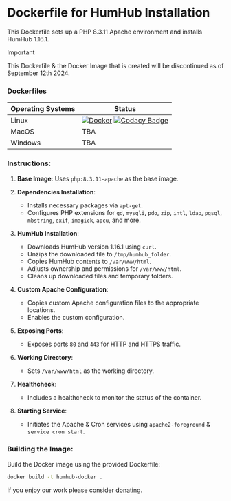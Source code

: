 # Dockerfile for HumHub Installation

This Dockerfile sets up a PHP 8.3.11 Apache environment and installs HumHub 1.16.1.

> [!IMPORTANT]
> This Dockerfile & the Docker Image that is created will be discontinued as of September 12th 2024.

### Dockerfiles
| Operating Systems | Status |
|-------------------|--------|
| Linux             | [![Docker](https://github.com/GreenMeteor/humhub-docker/actions/workflows/docker.yml/badge.svg?branch=main&event=push)](https://github.com/GreenMeteor/humhub-docker/actions/workflows/docker.yml) [![Codacy Badge](https://app.codacy.com/project/badge/Grade/b2581f3610ad4c418d44e8c325ca7f28)](https://app.codacy.com/gh/GreenMeteor/humhub-docker/dashboard?utm_source=gh&utm_medium=referral&utm_content=&utm_campaign=Badge_grade) |
| MacOS             | TBA    |
| Windows           | TBA    |

### Instructions:

1. **Base Image**: Uses `php:8.3.11-apache` as the base image.

2. **Dependencies Installation**:
   - Installs necessary packages via `apt-get`.
   - Configures PHP extensions for `gd`, `mysqli`, `pdo`, `zip`, `intl`, `ldap`, `pgsql`, `mbstring`, `exif`, `imagick`, `apcu`, and more.

3. **HumHub Installation**:
   - Downloads HumHub version 1.16.1 using `curl`.
   - Unzips the downloaded file to `/tmp/humhub_folder`.
   - Copies HumHub contents to `/var/www/html`.
   - Adjusts ownership and permissions for `/var/www/html`.
   - Cleans up downloaded files and temporary folders.

4. **Custom Apache Configuration**:
   - Copies custom Apache configuration files to the appropriate locations.
   - Enables the custom configuration.

5. **Exposing Ports**:
   - Exposes ports `80` and `443` for HTTP and HTTPS traffic.

6. **Working Directory**:
   - Sets `/var/www/html` as the working directory.

7. **Healthcheck**:
   - Includes a healthcheck to monitor the status of the container.

8. **Starting Service**:
   - Initiates the Apache & Cron services using `apache2-foreground` & `service cron start`.

### Building the Image:

Build the Docker image using the provided Dockerfile:

```bash
docker build -t humhub-docker .
```

If you enjoy our work please consider [donating](https://donate.stripe.com/00g7uJ4gb7UZePu8wM).
